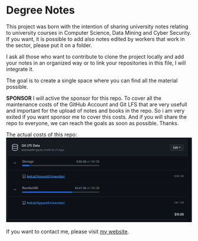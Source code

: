 # Degree Notes


This project was born with the intention of sharing university notes relating to university courses in Computer Science, Data Mining and Cyber Security. If you want, it is possible to add also notes edited by workers that work in the sector, please put it on a folder.

I ask all those who want to contribute to clone the project locally and add your notes in an organized way or to link your repositories in this file, I will integrate it.

The goal is to create a single space where you can find all the material possible.

**SPONSOR**
I will active the sponsor for this repo. To cover all the maintenance costs of the GitHub Account and Git LFS that are very usefull and important for the upload of notes and books in the repo. So i am very exited if you want sponsor me to cover this costs. And if you will share the repo to everyone, we can reach the goals as soon as possible. Thanks.

The actual costs of this repo:
![Costs](./costi.PNG)

If you want to contact me, please visit [my website](https://federicocalo.it).

